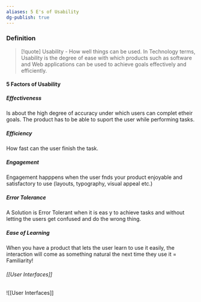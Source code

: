 ```yaml
---
aliases: 5 E's of Usability
dg-publish: true
---
```

### Definition
>[!quote] Usability - How well things can be used.
> In Technology terms, Usability is the degree of ease with which products such as software and Web applications can be used to achieve goals effectively and efficiently.

#### 5 Factors of Usability

##### Effectiveness
Is about the high degree of accuracy under which users can complet etheir goals. The product  has to be able to suport the user while performing tasks.

##### Efficiency
How fast can the user finish the task.

##### Engagement
Engagement happpens when the user fnds your product enjoyable and satisfactory to use (layouts, typography, visual appeal etc.)

##### Error Tolerance
A Solution is Error Tolerant when it is eas y to achieve tasks and without letting the users get confused and do the wrong thing.

##### Ease of Learning
When you have a product that lets the user learn to use it easily, the interaction will come as something natural the next time they use it = Familiarity!


###### [[User Interfaces]]
![[User Interfaces]]



